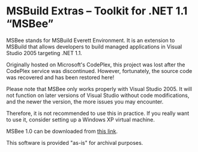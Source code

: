 # MSBuild Extras – Toolkit for .NET 1.1 “MSBee”
MSBee stands for MSBuild Everett Environment. It is an extension to MSBuild that allows developers to build managed applications in Visual Studio 2005 targeting .NET 1.1.

Originally hosted on Microsoft's CodePlex, this project was lost after the CodePlex service was discontinued. However, fortunately, the source code was recovered and has been restored here!

Please note that MSBee only works properly with Visual Studio 2005. It will not function on later versions of Visual Studio without code modifications, and the newer the version, the more issues you may encounter.

Therefore, it is not recommended to use this in practice. If you really want to use it, consider setting up a Windows XP virtual machine.

MSBee 1.0 can be downloaded from [this link](https://github.com/na1307/MSBee/raw/refs/heads/original/MSBee%201.0%20Release.zip).

This software is provided "as-is" for archival purposes.
